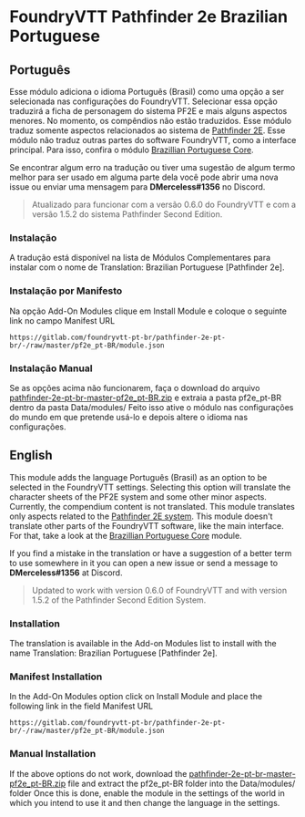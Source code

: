 # FoundryVTT Pathfinder 2e Brazilian Portuguese

## Português

Esse módulo adiciona o idioma Português (Brasil) como uma opção a ser selecionada nas configurações do FoundryVTT. Selecionar essa opção traduzirá a ficha de personagem do sistema PF2E e mais alguns aspectos menores. No momento, os compêndios não estão traduzidos.
Esse módulo traduz somente aspectos relacionados ao sistema de [Pathfinder 2E](https://gitlab.com/hooking/foundry-vtt---pathfinder-2e/). Esse módulo não traduz outras partes do software FoundryVTT, como a interface principal. Para isso, confira o módulo [Brazillian Portuguese Core](https://foundryvtt.com/packages/ptBR-core/).

Se encontrar algum erro na tradução ou tiver uma sugestão de algum termo melhor para ser usado em alguma parte dela você pode abrir uma nova issue ou enviar uma mensagem para **DMerceless#1356** no Discord.

> Atualizado para funcionar com a versão 0.6.0 do FoundryVTT e com a versão 1.5.2 do sistema Pathfinder Second Edition.


### Instalação
A tradução está disponível na lista de Módulos Complementares para instalar com o nome de Translation: Brazilian Portuguese [Pathfinder 2e].

### Instalação por Manifesto
Na opção Add-On Modules clique em Install Module e coloque o seguinte link no campo Manifest URL

`https://gitlab.com/foundryvtt-pt-br/pathfinder-2e-pt-br/-/raw/master/pf2e_pt-BR/module.json`

### Instalação Manual
Se as opções acima não funcionarem, faça o download do arquivo [pathfinder-2e-pt-br-master-pf2e_pt-BR.zip](https://gitlab.com/foundryvtt-pt-br/pathfinder-2e-pt-br/-/archive/master/pathfinder-2e-pt-br-master.zip?path=pf2e_pt-BR) e extraia a pasta pf2e_pt-BR dentro da pasta Data/modules/
Feito isso ative o módulo nas configurações do mundo em que pretende usá-lo e depois altere o idioma nas configurações.


## English
This module adds the language Português (Brasil) as an option to be selected in the FoundryVTT settings. Selecting this option will translate the character sheets of the PF2E system and some other minor aspects. Currently, the compendium content is not translated.
This module translates only aspects related to the [Pathfinder 2E system](https://gitlab.com/hooking/foundry-vtt---pathfinder-2e/). This module doesn't translate other parts of the FoundryVTT software, like the main interface. For that, take a look at the [Brazillian Portuguese Core](https://foundryvtt.com/packages/ptBR-core/) module.

If you find a mistake in the translation or have a suggestion of a better term to use somewhere in it you can open a new issue or send a message to **DMerceless#1356** at Discord.

> Updated to work with version 0.6.0 of FoundryVTT and with version 1.5.2 of the Pathfinder Second Edition System.


### Installation
The translation is available in the Add-on Modules list to install with the name Translation: Brazilian Portuguese [Pathfinder 2e].

### Manifest Installation
In the Add-On Modules option click on Install Module and place the following link in the field Manifest URL

`https://gitlab.com/foundryvtt-pt-br/pathfinder-2e-pt-br/-/raw/master/pf2e_pt-BR/module.json`

### Manual Installation
If the above options do not work, download the [pathfinder-2e-pt-br-master-pf2e_pt-BR.zip](https://gitlab.com/foundryvtt-pt-br/pathfinder-2e-pt-br/-/archive/master/pathfinder-2e-pt-br-master.zip?path=pf2e_pt-BR) file and extract the pf2e_pt-BR folder into the Data/modules/ folder
Once this is done, enable the module in the settings of the world in which you intend to use it and then change the language in the settings.